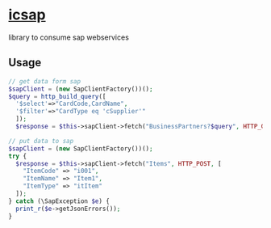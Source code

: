 # [icsap](https://github.com/ictorch/icsap)

library to consume sap webservices

## Usage

```php
// get data form sap
$sapClient = (new SapClientFactory())();
$query = http_build_query([
  '$select'=>"CardCode,CardName",
  '$filter'=>"CardType eq 'cSupplier'"
  ]);
  $response = $this->sapClient->fetch("BusinessPartners?$query", HTTP_GET, [], ["Prefer" => "odata.maxpagesize=100"]);
``` 

```php
// put data to sap
$sapClient = (new SapClientFactory())();
try {
  $response = $this->sapClient->fetch("Items", HTTP_POST, [
    "ItemCode" => "i001",
    "ItemName" => "Item1",
    "ItemType" => "itItem"
  ]);
} catch (\SapException $e) {
  print_r($e->getJsonErrors());
}
``` 